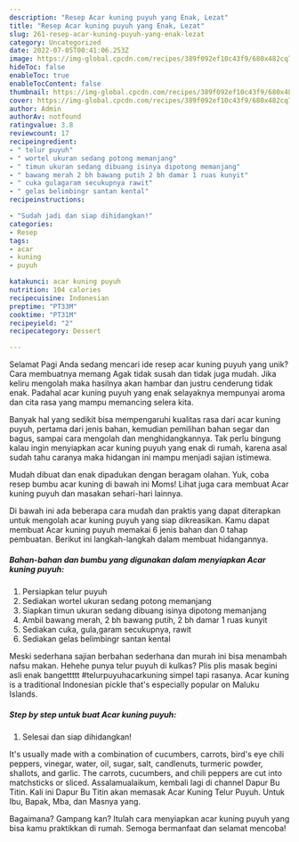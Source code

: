 ```yaml
---
description: "Resep Acar kuning puyuh yang Enak, Lezat"
title: "Resep Acar kuning puyuh yang Enak, Lezat"
slug: 261-resep-acar-kuning-puyuh-yang-enak-lezat
category: Uncategorized
date: 2022-07-05T00:41:06.253Z
image: https://img-global.cpcdn.com/recipes/389f092ef10c43f9/680x482cq70/acar-kuning-puyuh-foto-resep-utama.jpg
hideToc: false
enableToc: true
enableTocContent: false
thumbnail: https://img-global.cpcdn.com/recipes/389f092ef10c43f9/680x482cq70/acar-kuning-puyuh-foto-resep-utama.jpg
cover: https://img-global.cpcdn.com/recipes/389f092ef10c43f9/680x482cq70/acar-kuning-puyuh-foto-resep-utama.jpg
author: Admin
authorAv: notfound
ratingvalue: 3.8
reviewcount: 17
recipeingredient:
- " telur puyuh"
- " wortel ukuran sedang potong memanjang"
- " timun ukuran sedang dibuang isinya dipotong memanjang"
- " bawang merah 2 bh bawang putih 2 bh damar 1 ruas kunyit"
- " cuka gulagaram secukupnya rawit"
- " gelas belimbingr santan kental"
recipeinstructions:

- "Sudah jadi dan siap dihidangkan!"
categories:
- Resep
tags:
- acar
- kuning
- puyuh

katakunci: acar kuning puyuh 
nutrition: 104 calories
recipecuisine: Indonesian
preptime: "PT33M"
cooktime: "PT31M"
recipeyield: "2"
recipecategory: Dessert

---
```



Selamat Pagi Anda sedang mencari ide resep acar kuning puyuh yang unik? Cara membuatnya memang Agak tidak susah dan tidak juga mudah. Jika keliru mengolah maka hasilnya akan hambar dan justru cenderung tidak enak. Padahal acar kuning puyuh yang enak selayaknya mempunyai aroma dan cita rasa yang mampu memancing selera kita.


Banyak hal yang sedikit bisa mempengaruhi kualitas rasa dari acar kuning puyuh, pertama dari jenis bahan, kemudian pemilihan bahan segar dan bagus, sampai cara mengolah dan menghidangkannya. Tak perlu bingung kalau ingin menyiapkan acar kuning puyuh yang enak di rumah, karena asal sudah tahu caranya maka hidangan ini mampu menjadi sajian istimewa.

Mudah dibuat dan enak dipadukan dengan beragam olahan. Yuk, coba resep bumbu acar kuning di bawah ini Moms! Lihat juga cara membuat Acar kuning puyuh dan masakan sehari-hari lainnya.


Di bawah ini ada beberapa cara mudah dan praktis yang dapat diterapkan untuk mengolah acar kuning puyuh yang siap dikreasikan. Kamu dapat membuat Acar kuning puyuh memakai 6 jenis bahan dan 0 tahap pembuatan. Berikut ini langkah-langkah dalam membuat hidangannya.

<!--inarticleads1-->

##### Bahan-bahan dan bumbu yang digunakan dalam menyiapkan Acar kuning puyuh:

1. Persiapkan  telur puyuh
1. Sediakan  wortel ukuran sedang potong memanjang
1. Siapkan  timun ukuran sedang dibuang isinya dipotong memanjang
1. Ambil  bawang merah, 2 bh bawang putih, 2 bh damar 1 ruas kunyit
1. Sediakan  cuka, gula,garam secukupnya, rawit
1. Sediakan  gelas belimbingr santan kental


Meski sederhana sajian berbahan sederhana dan murah ini bisa menambah nafsu makan. Hehehe punya telur puyuh di kulkas? Plis plis masak begini asli enak bangettttt #telurpuyuhacarkuning simpel tapi rasanya. Acar kuning is a traditional Indonesian pickle that&#39;s especially popular on Maluku Islands. 

<!--inarticleads2-->

##### Step by step untuk buat Acar kuning puyuh:


1. Selesai dan siap dihidangkan!

It&#39;s usually made with a combination of cucumbers, carrots, bird&#39;s eye chili peppers, vinegar, water, oil, sugar, salt, candlenuts, turmeric powder, shallots, and garlic. The carrots, cucumbers, and chili peppers are cut into matchsticks or sliced. Assalamualaikum, kembali lagi di channel Dapur Bu Titin. Kali ini Dapur Bu Titin akan memasak Acar Kuning Telur Puyuh. Untuk Ibu, Bapak, Mba, dan Masnya yang. 

Bagaimana? Gampang kan? Itulah cara menyiapkan acar kuning puyuh yang bisa kamu praktikkan di rumah. Semoga bermanfaat dan selamat mencoba!
